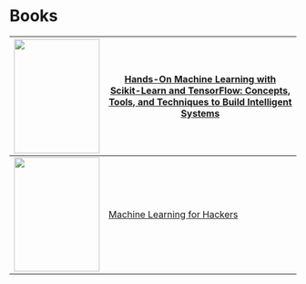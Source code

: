 # Books

| <a href="https://shorturl.at/apzD5"><img src="https://github.com/pranavbelhekar01/Machine-Learning-Resources/assets/85128700/ae6dd6bf-2331-482e-a4e6-439d658a52e0" width="150" height="200"></a> | [Hands-On Machine Learning with Scikit-Learn and TensorFlow: Concepts, Tools, and Techniques to Build Intelligent Systems](https://shorturl.at/apzD5) |
| -- | -- |
| <a href="https://shorturl.at/cE245"><img src="https://encrypted-tbn2.gstatic.com/images?q=tbn:ANd9GcQeCyLn2ptttBGxDVQum5eTCaoN2QsiLpr0u3t-eduU6tKjO74C" width="150" height="200"></a> | [Machine Learning for Hackers](https://shorturl.at/cE245) |

